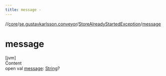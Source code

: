 ```yaml
---
title: message -
---
```

//[core](../../index.md)/[se.gustavkarlsson.conveyor](../index.md)/[StoreAlreadyStartedException](index.md)/[message](message.md)



# message  
[jvm]  
Content  
open val [message](message.md): [String](https://kotlinlang.org/api/latest/jvm/stdlib/kotlin/-string/index.html)?  



